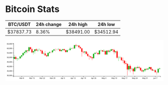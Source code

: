 # Bitcoin Stats

BTC/USDT|24h change|24h high|24h low|
|---|---|---|---|
|$37837.73|8.36%|$38491.00|$34512.94|

<img src="./chart.svg">
